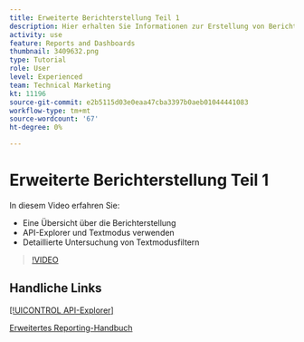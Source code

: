 ```yaml
---
title: Erweiterte Berichterstellung Teil 1
description: Hier erhalten Sie Informationen zur Erstellung von Berichten und eine Einführung in [!UICONTROL API-Explorer] und Textmodus sowie eine ausführliche Untersuchung der Textmodusfilter.
activity: use
feature: Reports and Dashboards
thumbnail: 3409632.png
type: Tutorial
role: User
level: Experienced
team: Technical Marketing
kt: 11196
source-git-commit: e2b5115d03e0eaa47cba3397b0aeb01044441083
workflow-type: tm+mt
source-wordcount: '67'
ht-degree: 0%

---
```


# Erweiterte Berichterstellung Teil 1

In diesem Video erfahren Sie:

* Eine Übersicht über die Berichterstellung
* API-Explorer und Textmodus verwenden
* Detaillierte Untersuchung von Textmodusfiltern

>[!VIDEO](https://video.tv.adobe.com/v/3409632/?quality=12)

## Handliche Links

[[!UICONTROL API-Explorer]](https://developer.adobe.com/workfront/api-explorer/)

[Erweitertes Reporting-Handbuch](/help/assets/advanced-reporting-manual.pdf)
